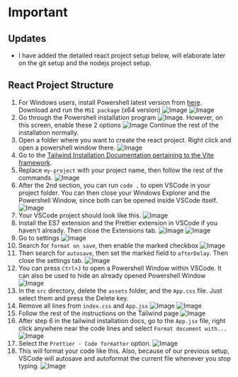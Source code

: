 # Important

## Updates
- I have added the detailed react project setup below, will elaborate later on the git setup and the nodejs project setup.

## React Project Structure
1. For Windows users, install Powershell latest version from [here](https://learn.microsoft.com/en-us/powershell/scripting/install/installing-powershell-on-windows?view=powershell-7.3). Download and run the `MSI package` (x64 version) ![Image](https://i.imgur.com/L5qlZXh.png) ![Image](https://i.imgur.com/uRBh13Q.png)
2. Go through the Powershell installation program ![Image](https://i.imgur.com/SsKfvm8.png). However, on this screen, enable these 2 options ![Image](https://i.imgur.com/NI0NSEz.png) Continue the rest of the installation normally.
3. Open a folder where you want to create the react project. Right click and open a powershell window there. ![Image](https://i.imgur.com/un2ROet.png)
4. Go to the [Tailwind Installation Documentation pertaining to the Vite framework](https://tailwindcss.com/docs/guides/vite). 
5. Replace `my-project` with your project name, then follow the rest of the commands. ![Image](https://i.imgur.com/MRhM4pQ.png)
6. After the 2nd section, you can run `code .` to open VSCode in your project folder. You can then close your Windows Explorer and the Powershell Window, since both can be opened inside VSCode itself. ![Image](https://i.imgur.com/zNAoo9z.png)
7. Your VSCode project should look like this. ![Image](https://i.imgur.com/YakO8pT.png)
8. Install the ES7 extension and the Prettier extension in VSCode if you haven't already. Then close the Extensions tab. ![Image](https://i.imgur.com/kZ3LYRu.png) ![Image](https://i.imgur.com/f1A5Aqo.png)
9. Go to settings ![Image](https://i.imgur.com/qfciwRH.png)
10. Search for `format on save`, then enable the marked checkbox ![Image](https://i.imgur.com/GRwg528.png)
11. Then search for `autosave`, then set the marked field to `afterDelay`. Then close the settings tab. ![Image](https://i.imgur.com/CYPpPMS.png) 
12. You can press `Ctrl+J` to open a Powershell Window within VSCode. It can also be used to hide an already opened Powershell Window ![Image](https://i.imgur.com/UYtEOYI.png)
13. In the `src` directory, delete the `assets` folder, and the `App.css` file. Just select them and press the Delete key.
14. Remove all lines from `index.css` and `App.jsx` ![Image](https://i.imgur.com/b4W7Ivu.png) ![Image](https://i.imgur.com/P1S9C5l.png)
15. Follow the rest of the instructions on the Tailwind page ![Image](https://i.imgur.com/0UNXqoB.png)
16. After step 6 in the tailwind installation docs, go to the `App.jsx` file, right click anywhere near the code lines and select `Format document with...` ![Image](https://i.imgur.com/crX3aok.png)
17. Select the `Prettier - Code formatter` option. ![Image](https://i.imgur.com/b3lMc7T.png)
18. This will format your code like this. Also, because of our previous setup, VSCode will autosave and autoformat the current file whenever you stop typing. ![Image](https://i.imgur.com/U1DFxDM.png)